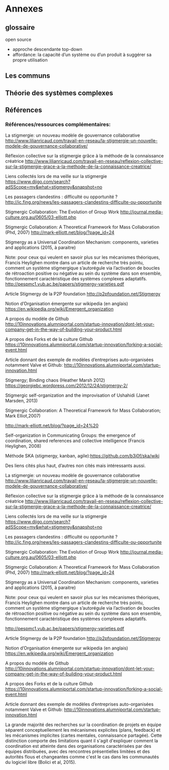 # Annexes

## glossaire

open source
- approche descendante top-down 
- affordance: la capacité d’un système ou d’un produit à suggérer sa propre utilisation

## Les communs

## Théorie des systèmes complexes

## Références

### Références/ressources complémentaires:

La stigmergie: un nouveau modèle de gouvernance collaborative
http://www.lilianricaud.com/travail-en-reseau/la-stigmergie-un-nouvelle-modele-de-gouvernance-collaborative/

Réflexion collective sur la stigmergie grâce à la méthode de la connaissance créatrice
http://www.lilianricaud.com/travail-en-reseau/reflexion-collective-sur-la-stigmergie-grace-a-la-methode-de-la-connaissance-creatrice/

Liens collectés lors de ma veille sur la stigmergie
https://www.diigo.com/search?adSScope=my&what=stigmergy&snapshot=no

Les passagers clandestins : difficulté ou opportunité ?
http://ic.fing.org/news/les-passagers-clandestins-difficulte-ou-opportunite

Stigmergic Collaboration: The Evolution of Group Work
http://journal.media-culture.org.au/0605/03-elliott.php

Stigmergic Collaboration: A Theoretical Framework for Mass Collaboration (Phd, 2007)
http://mark-elliott.net/blog/?page_id=24

Stigmergy as a Universal Coordination Mechanism: components, varieties and applications (2015, à paraitre)

Note: pour ceux qui veulent en savoir plus sur les mécanismes théoriques, Francis Heylighen montre dans un article de recherche très pointu, comment un système stigmergique s’autorégule via l’activation de boucles de rétroaction positive ou négative au sein du système dans son ensemble, fonctionnement caractéristique des systèmes complexes adaptatifs.
http://pespmc1.vub.ac.be/papers/stigmergy-varieties.pdf

Article Stigmergy de la P2P foundation
http://p2pfoundation.net/Stigmergy

Notion d’Organisation émergente sur wikipedia (en anglais)
https://en.wikipedia.org/wiki/Emergent_organization

A propos du modèle de Github
http://10innovations.alumniportal.com/startup-innovation/dont-let-your-company-get-in-the-way-of-building-your-product.html

A propos des Forks et de la culture Github
https://10innovations.alumniportal.com/startup-innovation/forking-a-social-event.html

Article donnant des exemple de modèles d’entreprises auto-organisées notamment Valve et Github:
http://10innovations.alumniportal.com/startup-innovation.html



Stigmergy; Binding chaos (Heather Marsh 2012)
https://georgiebc.wordpress.com/2012/12/24/stigmergy-2/

Stigmergic self-organization and the improvisation of Ushahidi (Janet Marsden, 2013)

Stigmergic Collaboration: A Theoretical Framework for Mass Collaboration; Mark Elliot,2007)

http://mark-elliott.net/blog/?page_id=24%20


Self-organization in Communicating Groups: the emergence of coordination, shared references and collective intelligence (Francis Heylighen, 2008)

Méthode SKA (stigmergy, kanban, agile):https://github.com/b3j0f/ska/wiki


Des liens cités plus haut, d’autres non cités mais intéressants aussi.

La stigmergie: un nouveau modèle de gouvernance collaborative
http://www.lilianricaud.com/travail-en-reseau/la-stigmergie-un-nouvelle-modele-de-gouvernance-collaborative/

Réflexion collective sur la stigmergie grâce à la méthode de la connaissance créatrice
http://www.lilianricaud.com/travail-en-reseau/reflexion-collective-sur-la-stigmergie-grace-a-la-methode-de-la-connaissance-creatrice/

Liens collectés lors de ma veille sur la stigmergie
https://www.diigo.com/search?adSScope=my&what=stigmergy&snapshot=no

Les passagers clandestins : difficulté ou opportunité ?
http://ic.fing.org/news/les-passagers-clandestins-difficulte-ou-opportunite

Stigmergic Collaboration: The Evolution of Group Work
http://journal.media-culture.org.au/0605/03-elliott.php

Stigmergic Collaboration: A Theoretical Framework for Mass Collaboration (Phd, 2007)
http://mark-elliott.net/blog/?page_id=24

Stigmergy as a Universal Coordination Mechanism: components, varieties and applications (2015, à paraitre)

Note: pour ceux qui veulent en savoir plus sur les mécanismes théoriques, Francis Heylighen montre dans un article de recherche très pointu, comment un système stigmergique s’autorégule via l’activation de boucles de rétroaction positive ou négative au sein du système dans son ensemble, fonctionnement caractéristique des systèmes complexes adaptatifs.

http://pespmc1.vub.ac.be/papers/stigmergy-varieties.pdf

Article Stigmergy de la P2P foundation
http://p2pfoundation.net/Stigmergy

Notion d’Organisation émergente sur wikipedia (en anglais)
https://en.wikipedia.org/wiki/Emergent_organization

A propos du modèle de Github
http://10innovations.alumniportal.com/startup-innovation/dont-let-your-company-get-in-the-way-of-building-your-product.html

A propos des Forks et de la culture Github
https://10innovations.alumniportal.com/startup-innovation/forking-a-social-event.html

Article donnant des exemple de modèles d’entreprises auto-organisées notamment Valve et Github:
http://10innovations.alumniportal.com/startup-innovation.html


La grande majorité des recherches sur la coordination de projets en équipe séparent conceptuellement les mécanismes explicites (plans, feedback) et les mécanismes implicites (cartes mentales, connaissance partagée). Cette distinction comporte des limitations quant il s'agit d'expliquer comment la coordination est atteinte dans des organisations caractérisées par des équipes distribuées, avec des rencontres présentielles limitées et des autorités flous et changeantes comme c'est le cas dans les communautés du logiciel libre (Bolici et al, 2015).


